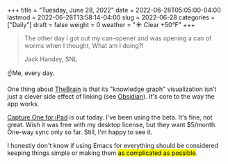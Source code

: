 +++
title = "Tuesday, June 28, 2022"
date = 2022-06-28T05:05:00-04:00
lastmod = 2022-06-28T13:58:14-04:00
slug = 2022-06-28
categories = ["Daily"]
draft = false
weight = 0
weather = "☀️ Clear +50°F"
+++

> The other day I got out my can-opener and was opening a can of worms when I thought, What am I doing?!
>
> Jack Handey, SNL

☝️Me, every day.

One thing about [TheBrain](https://www.thebrain.com) is that its "knowledge graph" visualization isn’t just a clever side effect of linking (see [Obsidian](https://obsidian.md)). It's core to the way the app works.

[Capture One for iPad](https://www.captureone.com/en/products/capture-one-for-ipad) is out today. I've been using the beta. It's fine, not great. Wish it was free with my desktop license, but they want $5/month. One-way sync only so far. Still, I'm happy to see it.

I honestly don't know if using Emacs for everything should be considered keeping things simple or making them <mark>as complicated as possible</mark>.

[//]: # "Exported with love from a post written in Org mode"
[//]: # "- https://github.com/kaushalmodi/ox-hugo"

